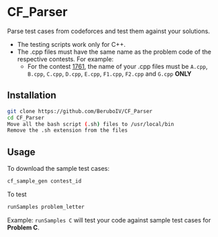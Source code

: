 # CF_Parser
Parse test cases from codeforces and test them against your solutions. 
- The testing scripts work only for C++.
- The .cpp files must have the same name as the problem code of the respective contests. For example:
    - For the contest [1761](https://codeforces.com/contest/1761), the name of your .cpp files must be `A.cpp`, `B.cpp`, `C.cpp`, `D.cpp`, `E.cpp`, `F1.cpp`, `F2.cpp` and `G.cpp` **ONLY**
## Installation

```bash
git clone https://github.com/BeruboIV/CF_Parser
cd CF_Parser
Move all the bash script (.sh) files to /usr/local/bin
Remove the .sh extension from the files
```

## Usage
To download the sample test cases:
```bash
cf_sample_gen contest_id
```
To test 
```bash
runSamples problem_letter
```
Example: `runSamples C` will test your code against sample test cases for **Problem C**.